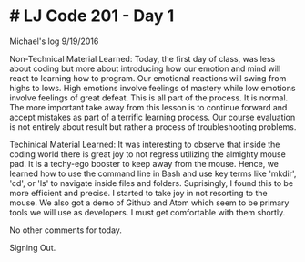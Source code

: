 <h1># LJ Code 201 - Day 1</h1>

Michael's log 9/19/2016

Non-Technical Material Learned: Today, the first day of class, was less about coding but more about introducing how our emotion and mind will react to learning how to program. Our emotional reactions will swing from highs to lows. High emotions involve feelings of mastery while low emotions involve feelings of great defeat. This is all part of the process. It is normal. The more important take away from this lesson is to continue forward and accept mistakes as part of a terrific learning process. Our course evaluation is not entirely about result but rather a process of troubleshooting problems.

Techinical Material Learned: It was interesting to observe that inside the coding world there is great joy to not regress utilizing the almighty mouse pad. It is a techy-ego booster to keep away from the mouse. Hence, we learned how to use the command line in Bash and use key terms like 'mkdir', 'cd', or 'ls' to navigate inside files and folders. Suprisingly, I found this to be more efficient and precise. I started to take joy in not resorting to the mouse. We also got a demo of Github and Atom which seem to be primary tools we will use as developers. I must get comfortable with them shortly.

No other comments for today.

Signing Out.
